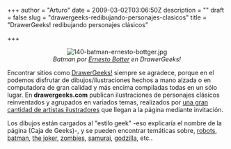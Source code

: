 +++
author = "Arturo"
date = 2009-03-02T03:06:50Z
description = ""
draft = false
slug = "drawergeeks-redibujando-personajes-clasicos"
title = "DrawerGeeks! redibujando personajes clásicos"

+++

<p align="center"><img src="http://geeksan.com/wp-content/uploads/import/140-batman-ernesto-bottger.jpg" alt="140-batman-ernesto-bottger.jpg" /><br /><cite>Batman por <a href="http://geek.cl/wp-content/uploads/2009/03/showArtist.php?id=86">Ernesto Botter</a> en DrawerGeeks!</cite></p> 

<p>Encontrar sitios como <a href="http://geek.cl/wp-content/uploads/2009/03/index.php">DrawerGeeks!</a> siempre se agradece, porque en el podemos disfrutar de dibujos/ilustraciones hechos a mano alzada o  en computadora de gran calidad y más encima compiladas todas en un sólo lugar. En <b>drawergeeks.com</b> publican ilustraciones de personajes clásicos reinventados y agrupados en variados temas, realizados por <a href="http://geek.cl/wp-content/uploads/2009/03/artistInfo.php">una gran cantidad de artistas ilustradores</a> que llegan a la página mediante invitación.</p>

<p>Los dibujos están cargados al "estilo geek" -eso explicaría el nombre de la página (Caja de Geeks)-, y se pueden encontrar temáticas sobre, <a href="http://geek.cl/wp-content/uploads/2009/03/showTopic.php?id=1">robots</a>, <a href="http://geek.cl/wp-content/uploads/2009/03/showTopic.php?id=11">batman</a>, <a href="http://geek.cl/wp-content/uploads/2009/03/showTopic.php?id=92">the joker</a>, <a href="http://geek.cl/wp-content/uploads/2009/03/showTopic.php?id=91">zombies</a>, <a href="http://geek.cl/wp-content/uploads/2009/03/showTopic.php?id=87">samurai</a>, <a href="http://geek.cl/wp-content/uploads/2009/03/showTopic.php?id=29">godzilla</a>,  etc..</p>